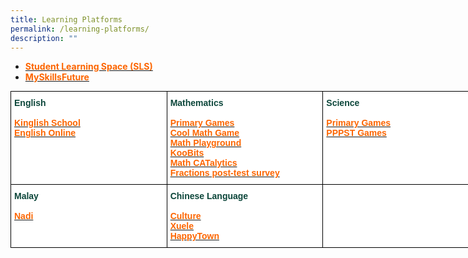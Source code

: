 ```yaml
---
title: Learning Platforms
permalink: /learning-platforms/
description: ""
---
```

<ul>
<li><a href="https://vle.learning.moe.edu.sg/login"><span style="color:#FD6500; font-size:14px; font-weight:bold">Student Learning Space (SLS)</span></a></li>
<li><a href="https://www.myskillsfuture.gov.sg/content/student/en/primary.html"><span style="color:#FD6500; font-size:14px; font-weight:bold">MySkillsFuture</span></a></li>
</ul>


<style type="text/css">
.tg  {border-collapse:collapse;border-spacing:0;margin:0px auto;}
.tg td{border-color:black;border-style:solid;border-width:1px;font-family:Arial, sans-serif;font-size:14px;
  overflow:hidden;padding:10px 5px;word-break:normal;}
.tg th{border-color:black;border-style:solid;border-width:1px;font-family:Arial, sans-serif;font-size:14px;
  font-weight:normal;overflow:hidden;padding:10px 5px;word-break:normal;}
.tg .tg-5o1s{background-color:#FFF;color:#0C463A;font-weight:bold;text-align:left;vertical-align:top}
.tg .tg-8n5d{background-color:#FFF;color:#0C463A;text-align:left;vertical-align:top}
</style>
<table class="tg" style="undefined;table-layout: fixed; width: 750px">
<colgroup>
<col style="width: 250px">
<col style="width: 250">
<col style="width: 250px">
</colgroup>
<tbody>
  <tr>
    <td class="tg-5o1s">English<br><br><a href="http://www.kinglishschool.com/game_eng.htm"><span style="text-decoration:none;color:#FD6500">Kinglish School</span></a><br><a href="http://www.english-online.org.uk/games/gamezone2.htm"><span style="text-decoration:none;color:#FD6500">English Online</span></a></td>
    <td class="tg-5o1s">Mathematics<br><br><a href="http://www.primarygames.com/math.htm"><span style="text-decoration:none;color:#FD6500">Primary Games</span></a><br><a href="http://www.coolmath-games.com/"><span style="text-decoration:none;color:#FD6500">Cool Math Game</span></a><br><a href="http://www.mathplayground.com/math-html"><span style="text-decoration:none;color:#FD6500">Math Playground</span></a><br><a href="https://member.koobits.com/?utm_source=web_nav&utm_medium=btn&utm_campaign=k21web&utm_content=login"><span style="text-decoration:none;color:#FD6500">KooBits</span></a><br><a href="https://app.fasttestweb.com/testing/pr/20/2"><span style="text-decoration:none;color:#FD6500">Math CATalytics</span></a><br>
<a href="https://go.gov.sg/253rdi"><span style="text-decoration:none;color:#FD6500">Fractions post-test survey</span></a></td>
    <td class="tg-5o1s">Science<br><br><a href="http://www.primarygames.com/science.htm"><span style="text-decoration:none;color:#FD6500">Primary Games</span></a><br><a href="http://games.pppst.com/science.html"><span style="text-decoration:none;color:#FD6500">PPPST Games</span></a></td>
  </tr>
  <tr>
    <td class="tg-5o1s">Malay<br><br><a href="http://nadi.edumall.sg/nadi/slot/u100/index.htm"><span style="text-decoration:none;color:#FD6500">Nadi</span></a></td>
    <td class="tg-5o1s">Chinese Language<br><br><a href="http://cultureb.edumall.sg/"><span style="text-decoration:none;color:#FD6500">Culture</span></a><br><a href="https://www.mtl.moe.edu.sg/xuele/MOE_web/main.html"><span style="text-decoration:none;color:#FD6500">Xuele</span></a><br><a href="http://www.xuele.edumall.sg/"><span style="text-decoration:none;color:#FD6500">HappyTown</span></a></td>
    <td class="tg-8n5d"></td>
  </tr>
</tbody>
</table>